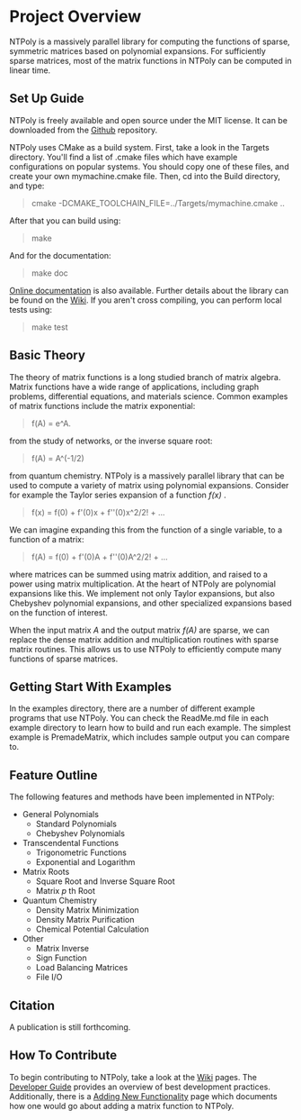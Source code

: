 Project Overview
================================================================================

NTPoly is a massively parallel library for computing the functions of sparse,
symmetric matrices based on polynomial expansions. For sufficiently sparse
matrices, most of the matrix functions in NTPoly can be computed in linear
time.

Set Up Guide
--------------------------------------------------------------------------------
NTPoly is freely available and open source under the MIT license. It can be
downloaded from the [Github](https://github.com/william-dawson/NTPoly)
repository.

NTPoly uses CMake as a build system. First, take a look in the Targets
directory. You'll find a list of .cmake files which have example configurations
on popular systems. You should copy one of these files, and create your own
mymachine.cmake file. Then, cd into the Build directory, and type:
> cmake -DCMAKE_TOOLCHAIN_FILE=../Targets/mymachine.cmake ..

After that you can build using:
> make

And for the documentation:
> make doc

[Online documentation](https://william-dawson.github.io/NTPoly/) is also 
available. Further details about the library can be found on the 
[Wiki](https://github.com/william-dawson/NTPoly/wiki).
If you aren't cross compiling, you can perform local tests using:
> make test

Basic Theory
--------------------------------------------------------------------------------
The theory of matrix functions is a long studied branch of matrix algebra.
Matrix functions have a wide range of applications, including graph problems,
differential equations, and materials science. Common examples of matrix
functions include the matrix exponential:

> f(A) = e^A.

from the study of networks, or the inverse square root:

> f(A) = A^(-1/2)

from quantum chemistry. NTPoly is a massively parallel library that can be used
to compute a variety of matrix using polynomial expansions. Consider for example
the Taylor series expansion of a function *f(x)* .

> f(x) = f(0) + f'(0)x + f''(0)x^2/2! + ...

We can imagine expanding this from the function of a single variable, to a
function of a matrix:

> f(A) = f(0) + f'(0)A + f''(0)A^2/2! + ...

where matrices can be summed using matrix addition, and raised to a power
using matrix multiplication. At the heart of NTPoly are polynomial expansions
like this. We implement not only Taylor expansions, but also Chebyshev
polynomial expansions, and other specialized expansions based on the function
of interest.

When the input matrix *A* and the output matrix *f(A)* are sparse, we can
replace the dense matrix addition and multiplication routines with sparse
matrix routines. This allows us to use NTPoly to efficiently compute many
functions of sparse matrices.

Getting Start With Examples
--------------------------------------------------------------------------------
In the examples directory, there are a number of different example programs that
use NTPoly. You can check the ReadMe.md file in each example directory to
learn how to build and run each example. The simplest example is PremadeMatrix,
which includes sample output you can compare to.

Feature Outline
--------------------------------------------------------------------------------
The following features and methods have been implemented in NTPoly:

* General Polynomials
    * Standard Polynomials
    * Chebyshev Polynomials
* Transcendental Functions
    * Trigonometric Functions
    * Exponential and Logarithm
* Matrix Roots
    * Square Root and Inverse Square Root
    * Matrix *p* th Root
* Quantum Chemistry
    * Density Matrix Minimization
    * Density Matrix Purification
    * Chemical Potential Calculation
* Other
    * Matrix Inverse
    * Sign Function
    * Load Balancing Matrices
    * File I/O

Citation
--------------------------------------------------------------------------------
A publication is still forthcoming. 

How To Contribute
--------------------------------------------------------------------------------
To begin contributing to NTPoly, take a look at the 
[Wiki](https://github.com/william-dawson/NTPoly/wiki) pages. The 
[Developer Guide](https://github.com/william-dawson/NTPoly/wiki/Developer-Guide)
provides an overview of best development practices. Additionally, there is a
[Adding New Functionality](https://github.com/william-dawson/NTPoly/wiki/Adding-New-Functionality-(Example))
page which documents how one would go about adding a matrix function to NTPoly.

